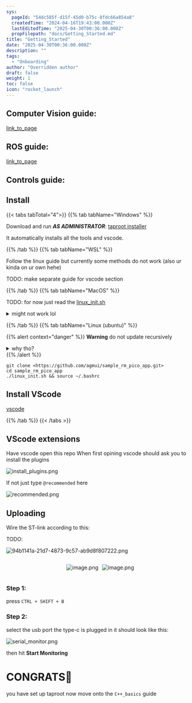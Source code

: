 ```yaml
---
sys:
  pageId: "54dc585f-d15f-45d0-b75c-8fdc66a854a8"
  createdTime: "2024-04-16T19:43:00.000Z"
  lastEditedTime: "2025-04-30T00:36:00.000Z"
  propFilepath: "docs/Getting_Started.md"
title: "Getting_Started"
date: "2025-04-30T00:36:00.000Z"
description: ""
tags:
  - "Onboarding"
author: "Overridden author"
draft: false
weight: 1
toc: false
icon: "rocket_launch"
---
```


## Computer Vision guide:

[link_to_page](86d45bc0-388b-4d26-8848-44f255f73d0e)

## ROS guide:

[link_to_page](3c76c1de-ec8f-46d6-8b0a-294005edc2d5)

## Controls guide:

## Install

{{< tabs tabTotal="4">}}
{{% tab tabName="Windows" %}}

Download and run _**AS ADMINISTRATOR**_: [taproot installer](https://github.com/Thornbots/TeachingFreshies/releases/tag/1.0)

It automatically installs all the tools and vscode.

{{% /tab %}}
{{% tab tabName="WSL" %}}

Follow the linux guide but currently some methods do not work (also ur kinda on ur own hehe)

TODO: make separate guide for vscode section

{{% /tab %}}
{{% tab tabName="MacOS" %}}

TODO: for now just read the [linux_init.sh](https://github.com/agmui/sample_rm_pico_app/blob/main/linux_init.sh)

<details>
<summary>might not work lol</summary>

`brew install libusb pkg-config`

Next install: [vscode](https://code.visualstudio.com/Download)

</details>

{{% /tab %}}
{{% tab tabName="Linux (ubuntu)" %}}

{{% alert context="danger" %}}
**Warning** do not update recursively
<details>
<summary>why tho?</summary>
There are some submodules that may go on for a while (like tinyusb) and I highly
recommend you don't need to get them.
If you want to see what submodules I update just look in `linux_init.sh`
</details>
{{% /alert %}}

```shell
git clone <https://github.com/agmui/sample_rm_pico_app.git>
cd sample_rm_pico_app
./linux_init.sh && source ~/.bashrc
```

## Install VScode

[vscode](https://code.visualstudio.com/Download)

{{% /tab %}}
{{< /tabs >}}

## VScode extensions

Have vscode open this repo
When first opining vscode should ask you to install the plugins

![install_plugins.png](https://prod-files-secure.s3.us-west-2.amazonaws.com/d518164a-d88e-44d1-a4ee-3adb3bd8bce0/89bd30f0-1825-4e77-867b-0a41ce370880/install_plugins.png?X-Amz-Algorithm=AWS4-HMAC-SHA256&X-Amz-Content-Sha256=UNSIGNED-PAYLOAD&X-Amz-Credential=ASIAZI2LB466ZITDKWZY%2F20250623%2Fus-west-2%2Fs3%2Faws4_request&X-Amz-Date=20250623T132701Z&X-Amz-Expires=3600&X-Amz-Security-Token=IQoJb3JpZ2luX2VjEBwaCXVzLXdlc3QtMiJHMEUCIGmCFfd9D9HxL3%2FSgZknrZ%2F%2BYQbGFlpO1Hs2R27C0ys1AiEAzAEK%2FBDiHh%2FwZXnfdsXVbRt12KmF6uGVuOm2GExGqOcq%2FwMIFRAAGgw2Mzc0MjMxODM4MDUiDBSfmB1AAmPqnTJ%2FIircA%2FzBLZtrDjfF5%2F0LpdoXtW6bwc2dykNuLju9K1fEnUDCv7cs9OnYYzRpupA31fx3N%2FQmLlOiTfXGHYf423y6z08UI%2F6GO9%2BtXYABPcXs9Dp5pB7KBZdLcHbmN99OmAGAxGprkDCr7VRykFtUmYaP%2FCowC0RvpIO7T8Abt%2FGnyD%2BGVeRQlhw%2BYIevT85sPOorFQ4f8PQv%2BfMzFe5%2FZQkm5PVrR7xXJFXVfKqi7fzyxYpJ7T%2FUkbaOj7C3BJATG1WhslqaYrW8wAGIqqbALjDn4kQ2ldxcTJQCe3CL%2FCu%2FbiIPt1nqTz2vrrHucFnAMfIPUpzwsGs8n9%2BEuK1FNUjAS6R7d7Yy97NyCeZck4X7z11HJkyj8X3D0ol9xlQTYXKDm5Wf2xU%2BtGa326IjUJPA3FqAo7seusVeRj95R%2BnFV8M4ha0HS8ujULuGqcwoXl0Hmy1%2BojdL%2FCOkxjPAKMaxYnZp%2BcBb1b3wQs5ByNO4M2sFz67ctIuWavAU3P2IIkcP62LO9WAxxs6uEBOvS5pUQmJ9RgX5MihehWVQRH3chWqf0VP0ek%2BnVvbdo1vn73OZdJxMdS53deh4Q%2FhCSS6zCTuOSlkdxvAw%2FzI1i6oUJ2XgSh1cxJgkJZkwnKDLMLf05MIGOqUB8vvTtnPPoRY5XgCBmxnH8hVsiA%2BXsznhfvkkSf3vacPZikrMjlx43H5Lddof1i5%2FSu1SKtadIp3xVou8%2FEP0pFAv6mDtR0dqvEEfCYUldaeVCiOMbC%2FoSQZWNONgRGeToUZeLVRDvFoPYZ51HQ7X3SvNHQAQQmv5bly24Qf9IG5MUx0baqC8%2Fr%2FJQF%2BYmZGh23FbWAgBdA6FApo8Ho0FpCvntoKV&X-Amz-Signature=adfd7dda596c83ceb18659e81ece466c50e119724d547525cc4cba702e9dd418&X-Amz-SignedHeaders=host&x-amz-checksum-mode=ENABLED&x-id=GetObject)

If not just type `@recommended` here  

![recommended.png](https://prod-files-secure.s3.us-west-2.amazonaws.com/d518164a-d88e-44d1-a4ee-3adb3bd8bce0/61e661e9-5d85-4dfc-be0d-8d2097a5e793/recommended.png?X-Amz-Algorithm=AWS4-HMAC-SHA256&X-Amz-Content-Sha256=UNSIGNED-PAYLOAD&X-Amz-Credential=ASIAZI2LB466ZITDKWZY%2F20250623%2Fus-west-2%2Fs3%2Faws4_request&X-Amz-Date=20250623T132701Z&X-Amz-Expires=3600&X-Amz-Security-Token=IQoJb3JpZ2luX2VjEBwaCXVzLXdlc3QtMiJHMEUCIGmCFfd9D9HxL3%2FSgZknrZ%2F%2BYQbGFlpO1Hs2R27C0ys1AiEAzAEK%2FBDiHh%2FwZXnfdsXVbRt12KmF6uGVuOm2GExGqOcq%2FwMIFRAAGgw2Mzc0MjMxODM4MDUiDBSfmB1AAmPqnTJ%2FIircA%2FzBLZtrDjfF5%2F0LpdoXtW6bwc2dykNuLju9K1fEnUDCv7cs9OnYYzRpupA31fx3N%2FQmLlOiTfXGHYf423y6z08UI%2F6GO9%2BtXYABPcXs9Dp5pB7KBZdLcHbmN99OmAGAxGprkDCr7VRykFtUmYaP%2FCowC0RvpIO7T8Abt%2FGnyD%2BGVeRQlhw%2BYIevT85sPOorFQ4f8PQv%2BfMzFe5%2FZQkm5PVrR7xXJFXVfKqi7fzyxYpJ7T%2FUkbaOj7C3BJATG1WhslqaYrW8wAGIqqbALjDn4kQ2ldxcTJQCe3CL%2FCu%2FbiIPt1nqTz2vrrHucFnAMfIPUpzwsGs8n9%2BEuK1FNUjAS6R7d7Yy97NyCeZck4X7z11HJkyj8X3D0ol9xlQTYXKDm5Wf2xU%2BtGa326IjUJPA3FqAo7seusVeRj95R%2BnFV8M4ha0HS8ujULuGqcwoXl0Hmy1%2BojdL%2FCOkxjPAKMaxYnZp%2BcBb1b3wQs5ByNO4M2sFz67ctIuWavAU3P2IIkcP62LO9WAxxs6uEBOvS5pUQmJ9RgX5MihehWVQRH3chWqf0VP0ek%2BnVvbdo1vn73OZdJxMdS53deh4Q%2FhCSS6zCTuOSlkdxvAw%2FzI1i6oUJ2XgSh1cxJgkJZkwnKDLMLf05MIGOqUB8vvTtnPPoRY5XgCBmxnH8hVsiA%2BXsznhfvkkSf3vacPZikrMjlx43H5Lddof1i5%2FSu1SKtadIp3xVou8%2FEP0pFAv6mDtR0dqvEEfCYUldaeVCiOMbC%2FoSQZWNONgRGeToUZeLVRDvFoPYZ51HQ7X3SvNHQAQQmv5bly24Qf9IG5MUx0baqC8%2Fr%2FJQF%2BYmZGh23FbWAgBdA6FApo8Ho0FpCvntoKV&X-Amz-Signature=fc9ef1d4b0e4a162b40afcd69e1ee2cc730d870c1428881088367cdc141b0c88&X-Amz-SignedHeaders=host&x-amz-checksum-mode=ENABLED&x-id=GetObject)

## Uploading

Wire the ST-link according to this:

TODO:

![94b1141a-21d7-4873-9c57-ab9d8f807222.png](https://prod-files-secure.s3.us-west-2.amazonaws.com/d518164a-d88e-44d1-a4ee-3adb3bd8bce0/e5fad17d-ab82-4300-9f4c-505ab4b1202c/94b1141a-21d7-4873-9c57-ab9d8f807222.png?X-Amz-Algorithm=AWS4-HMAC-SHA256&X-Amz-Content-Sha256=UNSIGNED-PAYLOAD&X-Amz-Credential=ASIAZI2LB466ZITDKWZY%2F20250623%2Fus-west-2%2Fs3%2Faws4_request&X-Amz-Date=20250623T132701Z&X-Amz-Expires=3600&X-Amz-Security-Token=IQoJb3JpZ2luX2VjEBwaCXVzLXdlc3QtMiJHMEUCIGmCFfd9D9HxL3%2FSgZknrZ%2F%2BYQbGFlpO1Hs2R27C0ys1AiEAzAEK%2FBDiHh%2FwZXnfdsXVbRt12KmF6uGVuOm2GExGqOcq%2FwMIFRAAGgw2Mzc0MjMxODM4MDUiDBSfmB1AAmPqnTJ%2FIircA%2FzBLZtrDjfF5%2F0LpdoXtW6bwc2dykNuLju9K1fEnUDCv7cs9OnYYzRpupA31fx3N%2FQmLlOiTfXGHYf423y6z08UI%2F6GO9%2BtXYABPcXs9Dp5pB7KBZdLcHbmN99OmAGAxGprkDCr7VRykFtUmYaP%2FCowC0RvpIO7T8Abt%2FGnyD%2BGVeRQlhw%2BYIevT85sPOorFQ4f8PQv%2BfMzFe5%2FZQkm5PVrR7xXJFXVfKqi7fzyxYpJ7T%2FUkbaOj7C3BJATG1WhslqaYrW8wAGIqqbALjDn4kQ2ldxcTJQCe3CL%2FCu%2FbiIPt1nqTz2vrrHucFnAMfIPUpzwsGs8n9%2BEuK1FNUjAS6R7d7Yy97NyCeZck4X7z11HJkyj8X3D0ol9xlQTYXKDm5Wf2xU%2BtGa326IjUJPA3FqAo7seusVeRj95R%2BnFV8M4ha0HS8ujULuGqcwoXl0Hmy1%2BojdL%2FCOkxjPAKMaxYnZp%2BcBb1b3wQs5ByNO4M2sFz67ctIuWavAU3P2IIkcP62LO9WAxxs6uEBOvS5pUQmJ9RgX5MihehWVQRH3chWqf0VP0ek%2BnVvbdo1vn73OZdJxMdS53deh4Q%2FhCSS6zCTuOSlkdxvAw%2FzI1i6oUJ2XgSh1cxJgkJZkwnKDLMLf05MIGOqUB8vvTtnPPoRY5XgCBmxnH8hVsiA%2BXsznhfvkkSf3vacPZikrMjlx43H5Lddof1i5%2FSu1SKtadIp3xVou8%2FEP0pFAv6mDtR0dqvEEfCYUldaeVCiOMbC%2FoSQZWNONgRGeToUZeLVRDvFoPYZ51HQ7X3SvNHQAQQmv5bly24Qf9IG5MUx0baqC8%2Fr%2FJQF%2BYmZGh23FbWAgBdA6FApo8Ho0FpCvntoKV&X-Amz-Signature=7835f9861cc140ef6554303cab15581e361af0db92ab10c687c305696a7fccf0&X-Amz-SignedHeaders=host&x-amz-checksum-mode=ENABLED&x-id=GetObject)

<div style="display: flex;flex-direction: row; column-gap:10px; max-width: 630px;justify-content: center;">
<div>

![image.png](https://prod-files-secure.s3.us-west-2.amazonaws.com/d518164a-d88e-44d1-a4ee-3adb3bd8bce0/210ecb78-1116-4d7b-b9b7-2292f66fa2c2/image.png?X-Amz-Algorithm=AWS4-HMAC-SHA256&X-Amz-Content-Sha256=UNSIGNED-PAYLOAD&X-Amz-Credential=ASIAZI2LB466VNWBZIHP%2F20250623%2Fus-west-2%2Fs3%2Faws4_request&X-Amz-Date=20250623T132703Z&X-Amz-Expires=3600&X-Amz-Security-Token=IQoJb3JpZ2luX2VjEBwaCXVzLXdlc3QtMiJHMEUCIB0hJF7eOLw9OwAJ0O656Rkx%2BeZ9rPvPfoiZ3E%2FojeiWAiEA7fvTfqkAwl1QFR9R0x8Xk4OljKdeymog7AOCEZEPrzoq%2FwMIFRAAGgw2Mzc0MjMxODM4MDUiDMY5w%2Bl3z4Ua7596WCrcAxazwor0iishjEDHjETPe9c5Wj1pXUyYhF8lb7AiAe2BsJLXBY1vunloFyRYK7xIUMOsGDY9NLrdaSyvcF2PuSnzFHxr27triX3gqbhapvI8Ut6yDP6k9JA6Gi9nybNzowUBp0M6BKvjzJS0nSGnreym79DbxqA8Jam35WCLl6i7is0R3Ivcoki00Mh6VQ0MmTxPYH8LEB9mSockrArsEXNOe3YJzR8SRJUaVvIFB0%2FJ6BIvas0UgLKKDBz33qGyTeMm9J6P8V1JDdd6hU4pkjNPDxYo1PDg0oRuT7xD%2Bz7l4rOJD1220juET3V19R%2FmHyPlzsK4dRLZ9Ymek6eR4JkcfGXfU%2FRQaC2QQnX7aQ8uy1GcqutoBwKNRVb8UKo1abvgaZIrx7TyjVq5vJWwLW2BW3s7HpIhcFc65CfyIixltKTx%2FalSRsC%2BWOejQUkd7Y0MwNoXSQ04zVVQrzJB%2Bo7RAFXUPbQ0Au8RQHFcM9%2FZNAoragDfqWcgw8x8DExfBOlE3AMdFm2J1w2tRSxV%2FfCbR50uVBe7lbQ%2Fnei93bhu8ZIsBLs00LndSSarLTy2uUVyB9%2FU7tMp2E%2BMG%2F5gsqjQAs5%2BNt7kYFEv6Unt6T05AmoMiIKQNHfms45XMJn05MIGOqUBqnAxdXDvTNW7zlePDObRm37unWb%2BCH6SkpCJC%2FvZsrHSDA5E1D4LBVWQlg5HrW58y3Gwin6EizyoU29DM2yPOHX7u71uspJlHgScmtbZ%2B6o3qmqwkanJaO%2FrlcyvNjfM9xI%2BTpkqiB%2BP12um6kuLXv7ohrDPKUSEfypGipY3tWDKAsjTB2ZmGE7T%2Br6Iqez8rq%2B7e4iwuzZur8uBWCcAl8qn2RDf&X-Amz-Signature=76781e64876f5c6d9a24c856960d0eeab69dc8a208bd9241a315873719f18fb9&X-Amz-SignedHeaders=host&x-amz-checksum-mode=ENABLED&x-id=GetObject)

</div>
<div>

![image.png](https://prod-files-secure.s3.us-west-2.amazonaws.com/d518164a-d88e-44d1-a4ee-3adb3bd8bce0/33a0fd0f-8ca6-4a86-8e09-26e95ded1fff/image.png?X-Amz-Algorithm=AWS4-HMAC-SHA256&X-Amz-Content-Sha256=UNSIGNED-PAYLOAD&X-Amz-Credential=ASIAZI2LB466QMH232GM%2F20250623%2Fus-west-2%2Fs3%2Faws4_request&X-Amz-Date=20250623T132703Z&X-Amz-Expires=3600&X-Amz-Security-Token=IQoJb3JpZ2luX2VjEBwaCXVzLXdlc3QtMiJHMEUCIQCShJN6AhHB4kkfm8LddOGJ1Wb9UtRwbj7Hq1YBtLdh6QIgHUZGgEXIZHAQf1vctk2BJLyuGqwHU63v%2FuYSaTjT8f0q%2FwMIFRAAGgw2Mzc0MjMxODM4MDUiDMHUcEATDlH8AP6sUCrcA2nU%2Fpsja%2By2mDdPcI8ARisrui%2BNBkOnQCutDeplElgmA%2FSllER4oBQ%2BUr%2FO7RV8gLihsPN8iF6NSL6f6Vh%2BlpqKlyLIZgXB9lcQPlYP0MAiZsJYW0FJn6a%2Bw%2FVhSjUzhxcVPtoQCcjCB2E0p4LIEABqONxrFa6DW2lWzThXqV0LtkLj1r1wuBNHCEinJAOpeNwwIwPcEFbYCp%2FCV2%2BfjffbmZ9LlnzbkqlAubTZWnSB8KQp%2FIbXzsQ88prwy9DBLdXEePvqKdcWnbHfqQHhRkbgMrugh1NVyst%2B3coYxKdP%2FfOJ9UPtJ7iqEQiuYjQ1QAleVvWzTsjiYp%2FcZCa82jPwWAVtH9viht9A5LVqRIRJFgRbPfWgRlpCBq4PnrwkkDAysSR5%2BZ5ZLh%2BOors0mJftzAmqQ0xk79%2B%2BmR079%2FtvtgxeuXycHeiQ47wZd7hBjhD1MMdkqjCLltVMCT%2Bju%2FvKyiIDuQjDqAwaVpcmqqDGEt6KH0ktTNvPZVsSp3HlouVKIuyaa4HDWCN4X4rzQ0PNyO38jl85jcsCBHAKuXC7DVVnVVo%2BS1xhnB6EJ2TNdJokg2f1JyEImbvLwmMzoYvVLBqHPzKRwQ8u3I1TN1y2xdgepynACt%2Bf9i8CMLrz5MIGOqUBcXpyz0Y82NJzUbATn5sjeGFN8cWzEi2DO2QiZ1Ca3fIZsUKUV%2FMH20ihWVKaOTOrHmoL0sAnyeNIxZ2GW3a7Nm8tTwkAJLPSGnD25cFPAjZNHC2rmR%2F%2FeL0QNbIg4IPL3Xuyah92gT5L2hnAH%2BiUfCgdTHeg2QHIiYiZNn5aDuQdiOgZfwTP0GjkRdkZy8OkiPmSkz7dU7NXQzTHCXO7qurxqeax&X-Amz-Signature=ae48d8098ef37b79cded866dd03f05b5253326c82a1e79a3abc529cfc44042c0&X-Amz-SignedHeaders=host&x-amz-checksum-mode=ENABLED&x-id=GetObject)

</div>
</div>

### Step 1:

press `CTRL + SHIFT + B`

### Step 2:

select the usb port the type-c is plugged in it should look like this:

![serial_monitor.png](https://prod-files-secure.s3.us-west-2.amazonaws.com/d518164a-d88e-44d1-a4ee-3adb3bd8bce0/f03f4774-05d4-4393-b6a0-d5efb6d315ab/serial_monitor.png?X-Amz-Algorithm=AWS4-HMAC-SHA256&X-Amz-Content-Sha256=UNSIGNED-PAYLOAD&X-Amz-Credential=ASIAZI2LB466ZITDKWZY%2F20250623%2Fus-west-2%2Fs3%2Faws4_request&X-Amz-Date=20250623T132701Z&X-Amz-Expires=3600&X-Amz-Security-Token=IQoJb3JpZ2luX2VjEBwaCXVzLXdlc3QtMiJHMEUCIGmCFfd9D9HxL3%2FSgZknrZ%2F%2BYQbGFlpO1Hs2R27C0ys1AiEAzAEK%2FBDiHh%2FwZXnfdsXVbRt12KmF6uGVuOm2GExGqOcq%2FwMIFRAAGgw2Mzc0MjMxODM4MDUiDBSfmB1AAmPqnTJ%2FIircA%2FzBLZtrDjfF5%2F0LpdoXtW6bwc2dykNuLju9K1fEnUDCv7cs9OnYYzRpupA31fx3N%2FQmLlOiTfXGHYf423y6z08UI%2F6GO9%2BtXYABPcXs9Dp5pB7KBZdLcHbmN99OmAGAxGprkDCr7VRykFtUmYaP%2FCowC0RvpIO7T8Abt%2FGnyD%2BGVeRQlhw%2BYIevT85sPOorFQ4f8PQv%2BfMzFe5%2FZQkm5PVrR7xXJFXVfKqi7fzyxYpJ7T%2FUkbaOj7C3BJATG1WhslqaYrW8wAGIqqbALjDn4kQ2ldxcTJQCe3CL%2FCu%2FbiIPt1nqTz2vrrHucFnAMfIPUpzwsGs8n9%2BEuK1FNUjAS6R7d7Yy97NyCeZck4X7z11HJkyj8X3D0ol9xlQTYXKDm5Wf2xU%2BtGa326IjUJPA3FqAo7seusVeRj95R%2BnFV8M4ha0HS8ujULuGqcwoXl0Hmy1%2BojdL%2FCOkxjPAKMaxYnZp%2BcBb1b3wQs5ByNO4M2sFz67ctIuWavAU3P2IIkcP62LO9WAxxs6uEBOvS5pUQmJ9RgX5MihehWVQRH3chWqf0VP0ek%2BnVvbdo1vn73OZdJxMdS53deh4Q%2FhCSS6zCTuOSlkdxvAw%2FzI1i6oUJ2XgSh1cxJgkJZkwnKDLMLf05MIGOqUB8vvTtnPPoRY5XgCBmxnH8hVsiA%2BXsznhfvkkSf3vacPZikrMjlx43H5Lddof1i5%2FSu1SKtadIp3xVou8%2FEP0pFAv6mDtR0dqvEEfCYUldaeVCiOMbC%2FoSQZWNONgRGeToUZeLVRDvFoPYZ51HQ7X3SvNHQAQQmv5bly24Qf9IG5MUx0baqC8%2Fr%2FJQF%2BYmZGh23FbWAgBdA6FApo8Ho0FpCvntoKV&X-Amz-Signature=b79467fbe10580b45b0aca65a37c5c31fe3084dc10ca95ad857ec5fa32dc9522&X-Amz-SignedHeaders=host&x-amz-checksum-mode=ENABLED&x-id=GetObject)

then hit **Start Monitoring**

# CONGRATS🎉

you have set up taproot now move onto the `C++_basics` guide
